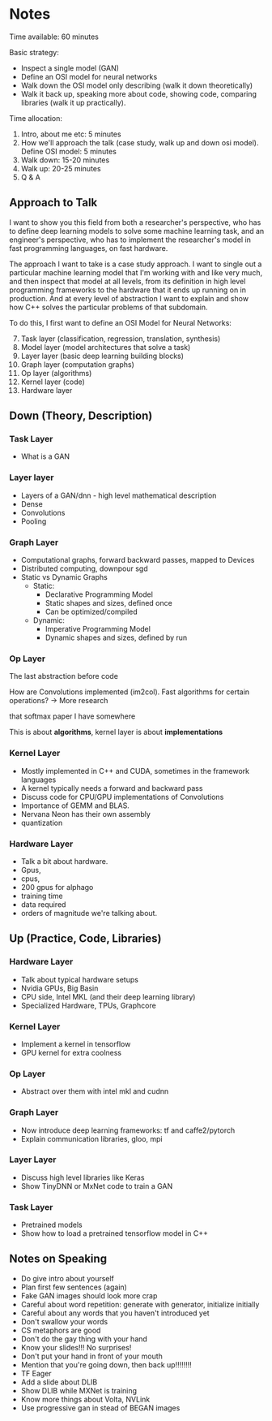 # Notes

Time available: 60 minutes

Basic strategy:
- Inspect a single model (GAN)
- Define an OSI model for neural networks
- Walk down the OSI model only describing (walk it down theoretically)
- Walk it back up, speaking more about code, showing code, comparing libraries (walk it up practically).

Time allocation:

1. Intro, about me etc: 5 minutes
2. How we'll approach the talk (case study, walk up and down osi model). Define OSI model: 5 minutes
3. Walk down: 15-20 minutes
4. Walk up: 20-25 minutes
5. Q & A

## Approach to Talk

I want to show you this field from both a researcher's perspective, who has to
define deep learning models to solve some machine learning task, and an
engineer's perspective, who has to implement the researcher's model in fast
programming languages, on fast hardware.

The approach I want to take is a case study approach. I want to single out a
particular machine learning model that I'm working with and like very much, and
then inspect that model at all levels, from its definition in high level
programming frameworks to the hardware that it ends up running on in production.
And at every level of abstraction I want to explain and show how C++ solves the
particular problems of that subdomain.

To do this, I first want to define an OSI Model for Neural Networks:

7. Task layer (classification, regression, translation, synthesis)
6. Model layer (model architectures that solve a task)
5. Layer layer (basic deep learning building blocks)
4. Graph layer (computation graphs)
3. Op layer (algorithms)
2. Kernel layer (code)
1. Hardware layer

## Down (Theory, Description)

### Task Layer

- What is a GAN

### Layer layer

- Layers of a GAN/dnn - high level mathematical description
- Dense
- Convolutions
- Pooling

### Graph Layer

- Computational graphs, forward backward passes, mapped to Devices
- Distributed computing, downpour sgd
- Static vs Dynamic Graphs
  * Static:
    + Declarative Programming Model
    + Static shapes and sizes, defined once
    + Can be optimized/compiled
  * Dynamic:
    + Imperative Programming Model
    + Dynamic shapes and sizes, defined by run


### Op Layer

The last abstraction before code

How are Convolutions implemented (im2col). Fast algorithms for certain operations? -> More research

that softmax paper I have somewhere


This is about __algorithms__, kernel layer is about __implementations__

### Kernel Layer

- Mostly implemented in C++ and CUDA, sometimes in the framework languages
- A kernel typically needs a forward and backward pass
- Discuss code for CPU/GPU implementations of Convolutions
- Importance of GEMM and BLAS.
- Nervana Neon has their own assembly
- quantization

### Hardware Layer

- Talk a bit about hardware.
- Gpus,
- cpus,
- 200 gpus for alphago
- training time
- data required
- orders of magnitude we're talking about.

## Up (Practice, Code, Libraries)

### Hardware Layer

- Talk about typical hardware setups
- Nvidia GPUs, Big Basin
- CPU side, Intel MKL (and their deep learning library)
- Specialized Hardware, TPUs, Graphcore

### Kernel Layer

- Implement a kernel in tensorflow
- GPU kernel for extra coolness

### Op Layer

- Abstract over them with intel mkl and cudnn

### Graph Layer

- Now introduce deep learning frameworks: tf and caffe2/pytorch
- Explain communication libraries, gloo, mpi

### Layer Layer

- Discuss high level libraries like Keras
- Show TinyDNN or MxNet code to train a GAN

### Task Layer

- Pretrained models
- Show how to load a pretrained tensorflow model in C++

## Notes on Speaking

- Do give intro about yourself
- Plan first few sentences (again)
- Fake GAN images should look more crap
- Careful about word repetition: generate with generator, initialize initially
- Careful about any words that you haven't introduced yet
- Don't swallow your words
- CS metaphors are good
- Don't do the gay thing with your hand
- Know your slides!!! No surprises!
- Don't put your hand in front of your mouth
- Mention that you're going down, then back up!!!!!!!!
- TF Eager
- Add a slide about DLIB
- Show DLIB while MXNet is training
- Know more things about Volta, NVLink
- Use progressive gan in stead of BEGAN images
